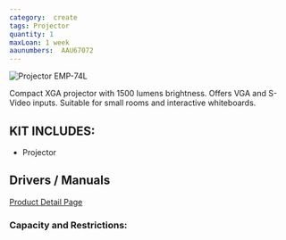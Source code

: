 ```yaml
---
category:  create
tags: Projector
quantity: 1
maxLoan: 1 week
aaunumbers:  AAU67072
---
```

![Projector EMP-74L](https://www.projektoren-datenbank.com/pdf/images/epson-emp-54-74.jpg)

Compact XGA projector with 1500 lumens brightness. Offers VGA and S-Video inputs. Suitable for small rooms and interactive whiteboards.
## KIT INCLUDES:
-  Projector

## Drivers / Manuals
[Product Detail Page](https://www.epson.dk/da_DK/produkter/projector/epson-emp-74l/p/1211)



### Capacity and Restrictions:
